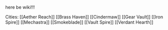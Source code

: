 here be wiki!!!

Cities: 
[[Aether Reach]]
[[Brass Haven]]
[[Cindermaw]]
[[Gear Vault]]
[[Iron Spire]]
[[Mechastra]]
[[Smokeblade]]
[[Vault Spire]]
[[Verdant Hearth]]
